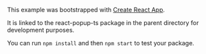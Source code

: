 This example was bootstrapped with [Create React App](https://github.com/facebook/create-react-app).

It is linked to the react-popup-ts package in the parent directory for development purposes.

You can run `npm install` and then `npm start` to test your package.

